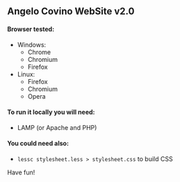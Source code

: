 ## Angelo Covino WebSite v2.0

####  Browser tested:
- Windows:
	- Chrome
	- Chromium
	- Firefox
- Linux:
	- Firefox
	- Chromium
	- Opera

#### To run it locally you will need:
- LAMP (or Apache and PHP)

#### You could need also:
- `lessc stylesheet.less > stylesheet.css` to build CSS

Have fun!
